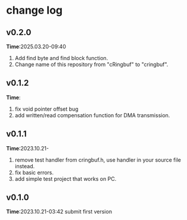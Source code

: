# change log
## v0.2.0
**Time**:2025.03.20-09:40
1. Add find byte and find block function.
2. Change name of this repository from "cRingbuf" to "cringbuf".
## v0.1.2
**Time**:
1. fix void pointer offset bug
2. add written/read compensation function for DMA transmission.
## v0.1.1
**Time**:2023.10.21-
1. remove test handler from cringbuf.h, use handler in your source file instead.
2. fix basic errors.
3. add simple test project that works on PC.
## v0.1.0
**Time**:2023.10.21-03:42
submit first version
